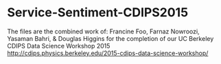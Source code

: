 # Service-Sentiment-CDIPS2015

The files are the combined work of:
Francine Foo, Farnaz Nowroozi, Yasaman Bahri, & Douglas Higgins
for the completion of our UC Berkeley CDIPS Data Science Workshop 2015
http://cdips.physics.berkeley.edu/2015-cdips-data-science-workshop/
